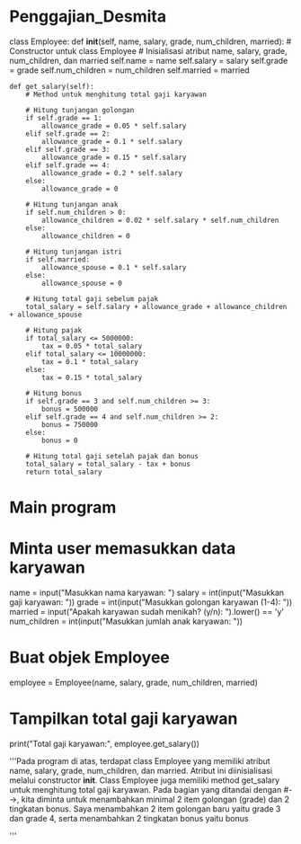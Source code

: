# Penggajian_Desmita

class Employee:
    def __init__(self, name, salary, grade, num_children, married):
        # Constructor untuk class Employee
        # Inisialisasi atribut name, salary, grade, num_children, dan married
        self.name = name
        self.salary = salary
        self.grade = grade
        self.num_children = num_children
        self.married = married

    def get_salary(self):
        # Method untuk menghitung total gaji karyawan

        # Hitung tunjangan golongan
        if self.grade == 1:
            allowance_grade = 0.05 * self.salary
        elif self.grade == 2:
            allowance_grade = 0.1 * self.salary
        elif self.grade == 3:
            allowance_grade = 0.15 * self.salary
        elif self.grade == 4:
            allowance_grade = 0.2 * self.salary
        else:
            allowance_grade = 0

        # Hitung tunjangan anak
        if self.num_children > 0:
            allowance_children = 0.02 * self.salary * self.num_children
        else:
            allowance_children = 0

        # Hitung tunjangan istri
        if self.married:
            allowance_spouse = 0.1 * self.salary
        else:
            allowance_spouse = 0

        # Hitung total gaji sebelum pajak
        total_salary = self.salary + allowance_grade + allowance_children + allowance_spouse

        # Hitung pajak
        if total_salary <= 5000000:
            tax = 0.05 * total_salary
        elif total_salary <= 10000000:
            tax = 0.1 * total_salary
        else:
            tax = 0.15 * total_salary

        # Hitung bonus
        if self.grade == 3 and self.num_children >= 3:
            bonus = 500000
        elif self.grade == 4 and self.num_children >= 2:
            bonus = 750000
        else:
            bonus = 0

        # Hitung total gaji setelah pajak dan bonus
        total_salary = total_salary - tax + bonus
        return total_salary

# Main program
# Minta user memasukkan data karyawan
name = input("Masukkan nama karyawan: ")
salary = int(input("Masukkan gaji karyawan: "))
grade = int(input("Masukkan golongan karyawan (1-4): "))
married = input("Apakah karyawan sudah menikah? (y/n): ").lower() == 'y'
num_children = int(input("Masukkan jumlah anak karyawan: "))


# Buat objek Employee
employee = Employee(name, salary, grade, num_children, married)

# Tampilkan total gaji karyawan
print("Total gaji karyawan:", employee.get_salary())

'''Pada program di atas, terdapat class Employee yang memiliki atribut name, salary, grade, num_children, dan married.
Atribut ini diinisialisasi melalui constructor __init__.
Class Employee juga memiliki method get_salary untuk menghitung total gaji karyawan.
Pada bagian yang ditandai dengan #-->, kita diminta untuk menambahkan minimal 2 item golongan (grade) dan 2 tingkatan bonus.
Saya menambahkan 2 item golongan baru yaitu grade 3 dan grade 4, serta menambahkan 2 tingkatan bonus yaitu bonus

'''

